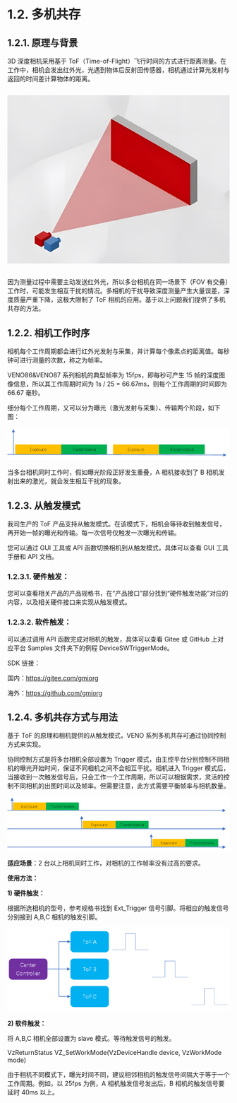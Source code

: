 # 1.2. 多机共存

## 1.2.1. 原理与背景

3D 深度相机采用基于 ToF（Time-of-Flight）飞行时间的方式进行距离测量。在工作中，相机会发出红外光，光遇到物体后反射回传感器，相机通过计算光发射与返回的时间差计算物体的距离。

<div class="center">

![Principle and Background](<pic/Principle and Background.png>)

</div>

因为测量过程中需要主动发送红外光，所以多台相机在同一场景下（FOV 有交叠）工作时，可能发生相互干扰的情况。多相机的干扰导致深度测量产生大量误差，深度质量严重下降，这极大限制了 ToF 相机的应用。基于以上问题我们提供了多机共存的方法。

## 1.2.2. 相机工作时序

相机每个工作周期都会进行红外光发射与采集，并计算每个像素点的距离值。每秒钟可进行测量的次数，称之为帧率。

VENO86\&VENO87 系列相机的典型帧率为 15fps，即每秒可产生 15 帧的深度图像信息，所以其工作周期时间为 1s / 25 = 66.67ms，则每个工作周期的时间即为 66.67 毫秒。

细分每个工作周期，又可以分为曝光（激光发射与采集）、传输两个阶段，如下图：

![exposure and transmission](<pic/exposure and transmission.png>)

当多台相机同时工作时，假如曝光阶段正好发生重叠，A 相机接收到了 B 相机发射出来的激光，就会发生相互干扰的现象。

## 1.2.3. 从触发模式

我司生产的 ToF 产品支持从触发模式。在该模式下，相机会等待收到触发信号，再开始一帧的曝光和传输。每一次信号仅触发一次曝光和传输。

您可以通过 GUI 工具或 API 函数切换相机到从触发模式，具体可以查看 GUI 工具手册和 API 文档。

### 1.2.3.1. 硬件触发：

您可以查看相关产品的产品规格书，在“产品接口”部分找到“硬件触发功能”对应的内容，以及相关硬件接口来实现从触发模式。

### 1.2.3.2. 软件触发：

可以通过调用 API 函数完成对相机的触发，具体可以查看 Gitee 或 GitHub 上对应平台 Samples 文件夹下的例程 DeviceSWTriggerMode。

SDK 链接：

国内：<https://gitee.com/gmiorg>​

海外：<https://github.com/gmiorg>​

## 1.2.4. 多机共存方式与用法

基于 ToF 的原理和相机提供的从触发模式，VENO 系列多机共存可通过协同控制方式来实现。

协同控制方式是将多台相机全部设置为 Trigger 模式，由主控平台分别控制不同相机的曝光开始时间，保证不同相机之间不会相互干扰。相机进入 Trigger 模式后，当接收到一次触发信号后，只会工作一个工作周期，所以可以根据需求，灵活的控制不同相机的出图时间以及帧率。但需要注意，此方式需要平衡帧率与相机数量。

![Multi-Cameras Coexist](<pic/Multi-Cameras Coexist.png>)

**适应场景**：2 台以上相机同时工作，对相机的工作帧率没有过高的要求。

**使用方法：**

**1) 硬件触发：**

根据所选相机的型号，参考规格书找到 Ext_Trigger 信号引脚。将相应的触发信号分别接到 A,B,C 相机的触发引脚。

![Hardware trigger](<pic/Hardware trigger.png>)

**2) 软件触发：**

将 A,B,C 相机全部设置为 slave 模式。等待触发信号的触发。

VzReturnStatus VZ_SetWorkMode(VzDeviceHandle device, VzWorkMode mode)

由于相机不同模式下，曝光时间不同，建议相邻相机的触发信号间隔大于等于一个工作周期。例如，以 25fps 为例，A 相机触发信号发出后，B 相机的触发信号要延时 40ms 以上。

<style>
.center
{
  width: auto;
  display: table;
  margin-left: auto;
  margin-right: auto;
}
</style>
